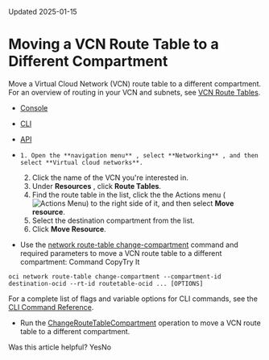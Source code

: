 Updated 2025-01-15
# Moving a VCN Route Table to a Different Compartment
Move a Virtual Cloud Network (VCN) route table to a different compartment. 
For an overview of routing in your VCN and subnets, see [VCN Route Tables](https://docs.oracle.com/en-us/iaas/Content/Network/Tasks/managingroutetables.htm#Route2).
  * [Console](https://docs.oracle.com/en-us/iaas/Content/Network/Tasks/move-routetable.htm)
  * [CLI](https://docs.oracle.com/en-us/iaas/Content/Network/Tasks/move-routetable.htm)
  * [API](https://docs.oracle.com/en-us/iaas/Content/Network/Tasks/move-routetable.htm)


  *     1. Open the **navigation menu** , select **Networking** , and then select **Virtual cloud networks**.
    2. Click the name of the VCN you're interested in.
    3. Under **Resources** , click **Route Tables**. 
    4. Find the route table in the list, click the the Actions menu (![Actions Menu](https://docs.oracle.com/en-us/iaas/Content/libraries/global-images/actions-menu.png)) to the right side of it, and then select **Move resource**.
    5. Select the destination compartment from the list. 
    6. Click **Move Resource**.
  * Use the [network route-table change-compartment](https://docs.oracle.com/iaas/tools/oci-cli/latest/oci_cli_docs/cmdref/network/route-table/change-compartment.html) command and required parameters to move a VCN route table to a different compartment:
Command
CopyTry It
```
oci network route-table change-compartment --compartment-id destination-ocid --rt-id routetable-ocid ... [OPTIONS]
```

For a complete list of flags and variable options for CLI commands, see the [CLI Command Reference](https://docs.oracle.com/iaas/tools/oci-cli/latest).
  * Run the [ChangeRouteTableCompartment](https://docs.oracle.com/iaas/api/#/en/iaas/latest/RouteTable/ChangeRouteTableCompartment) operation to move a VCN route table to a different compartment.


Was this article helpful?
YesNo

